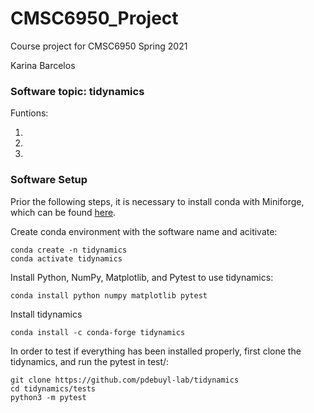 # CMSC6950_Project
Course project for CMSC6950 Spring 2021

Karina Barcelos

### Software topic: tidynamics

Funtions:

1.

2. 

3.


### Software Setup

Prior the following steps, it is necessary to install conda with Miniforge, which can be found [here](https://github.com/conda-forge/miniforge).


Create conda environment with the software name and acitivate:   

```
conda create -n tidynamics
conda activate tidynamics
```

Install Python, NumPy, Matplotlib, and Pytest to use tidynamics:

```
conda install python numpy matplotlib pytest
```

Install tidynamics

```
conda install -c conda-forge tidynamics
```

In order to test if everything has been installed properly, first clone the tidynamics, and run the pytest in test/:


```
git clone https://github.com/pdebuyl-lab/tidynamics
cd tidynamics/tests
python3 -m pytest
```
